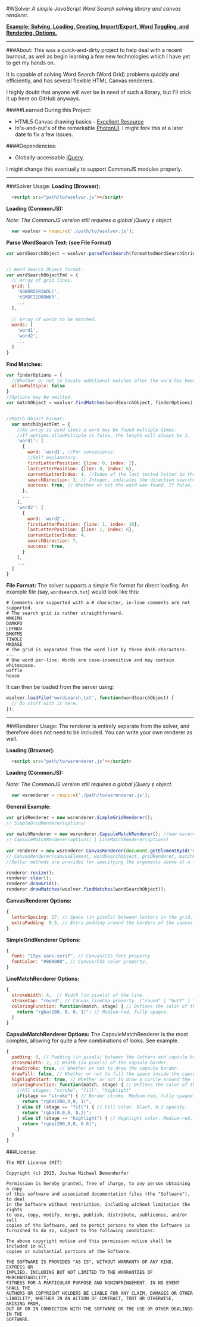 #WSolver
*A simple JavaScript Word Search solving library and canvas renderer.*

**[Example: Solving, Loading, Creating, Import/Export, Word Toggling, and Rendering. Options.](http://tribex.github.io/wsolver/example/index.html)**

---
###About:
This was a quick-and-dirty project to help deal with a recent burnout, as well as begin learning a few new technologies which I have yet to get my hands on.

It is capable of solving Word Search (Word Grid) problems quickly and efficiently, and has several flexible HTML Canvas renderers.

I highly doubt that anyone will ever be in need of such a library, but I'll stick it up here on GitHub anyways.

#####Learned During this Project:
  * HTML5 Canvas drawing basics - [Excellent Resource](http://www.html5canvastutorials.com/)
  * In's-and-out's of the remarkable [PhotonUI](http://wanadev.github.io/PhotonUI/). I might fork this at a later date to fix a few issues.

####Dependencies:
  * Globally-accessable [jQuery](http://jquery.com).

I might change this eventually to support CommonJS modules properly.

---
###Solver Usage:
**Loading (Browser):**
```html
  <script src="path/to/wsolver.js"></script>
```

**Loading (CommonJS):**

*Note: The CommonJS version still requires a global jQuery `$` object.*
```javascript
  var wsolver = require('./path/to/wsolver.js');
```

**Parse WordSearch Text: (see File Format)**
```javascript
var wordSearchObject = wsolver.parseTextSearch(formattedWordSearchString);


// Word Search Object format:
var wordSearchObjectFmt = {
  // Array of grid lines.
  grid: [
    'ASWORD1RIWOLC',
    'KSMDFI2DROWKR',
    ...
  ],
  
  // Array of words to be matched.
  words: [
    'word1',
    'word2',
    ...
  ]
}

```

**Find Matches:**
```javascript
var finderOptions = {
  //Whether or not to locate additional matches after the word has been found once.
  allowMultiple: false
}
//Options may be omitted.
var matchObject = wsolver.findMatches(wordSearchObject, finderOptions);


//Match Object Format:
  var matchObjectFmt = {
    //An array is used since a word may be found multiple times.
    //If options.allowMultiple is false, the length will always be 1.
    'word1': [
      {
        word: 'word1', //For convenience.
        //Self explanatory.
        firstLetterPosition: {line: 0, index: 2},
        lastLetterPosition: {line: 0, index: 6},
        currentLetterIndex: 4, //Index of the last tested letter in the word. (Will always be word.length-1)
        searchDirection: 3, // Integer, indicates the direction searched when the word was found. 0-7, clockwise NORTH-WEST through WEST.
        success: true, // Whether or not the word was found. If false, most of the values above will be useless.
      },
      ...
    ],
    'word2': [
      {
        word: 'word2',
        firstLetterPosition: {line: 1, index: 10},
        lastLetterPosition: {line: 1, index: 6},
        currentLetterIndex: 4,
        searchDirection: 7,
        success: true,
      }
    ],
    ...
  ]
}

```

**File Format:**
The solver supports a simple file format for direct loading. An example file (say, `wordsearch.txt`) would look like this:
```
# Comments are supported with a # character, in-line comments are not supported.
# The search grid is rather straightforward.
WMKIMH
DAMKFO
LDFNUU
BMKFMS
TIWOLE
MKDASE
# The grid is separated from the word list by three dash characters.
---
# One word per-line. Words are case-insensitive and may contain whitespace.
waffle
house
```
It can then be loaded from the server using:
```javascript
wsolver.loadFile('wordsearch.txt', function(wordSearchObject) {
  // Do stuff with it here.
});
```
---
###Renderer Usage:
The renderer is entirely separate from the solver, and therefore does not need to be included. You can write your own renderer as well.

**Loading (Browser):**
```html
  <script src="path/to/wsrenderer.js"></script>
```

**Loading (CommonJS):**

*Note: The CommonJS version still requires a global jQuery `$` object.*
```javascript
  var wsrenderer = require('./path/to/wsrenderer.js');
```

**General Example:**
```javascript
var gridRenderer = new wsrenderer.SimpleGridRenderer();
// SimpleGridRenderer(options)
  
var matchRenderer = new wsrenderer.CapsuleMatchRenderer(); //new wsrenderer.LineMatchRenderer();
// CapsuleMatchRenderer(options) | LineMatchRenderer(options)
  
var renderer = new wsrenderer.CanvasRenderer(document.getElementById('wordsearch-canvas'), wordSearchObject, gridRenderer, matchRenderer, {})
// CanvasRenderer(canvasElement, wordSearchObject, gridRenderer, matchRenderer, options)
//Setter methods are provided for specifying the arguments above at a later date.

renderer.resize();
renderer.clear();
renderer.drawGrid();
renderer.drawMatches(wsolver.findMatches(wordSearchObject));
```

**CanvasRenderer Options:**
```javascript
{
  letterSpacing: 17, // Space (in pixels) between letters in the grid.
  extraPadding: 0.5, // Extra padding around the borders of the canvas. Needs adjusting for some fonts.
}
```

**SimpleGridRenderer Options:**
```javascript
{
  font: "15px sans-serif", // Canvas/CSS font property
  fontColor: "#000000", // Canvas/CSS color property.
}
```

**LineMatchRenderer Options:**
```javascript
{
  strokeWidth: 4,  // Width (in pixels) of the line.
  strokeCap: "round", // Canvas lineCap property. ("round" | "butt" | "square")
  coloringFunction: function(match, stage) { // Defines the color of the line. With some creativity this can be quite useful.
    return "rgba(200, 0, 0, 1)"; // Medium-red, fully opaque.
  }
}
```
**CapsuleMatchRenderer Options:**
The CapsuleMatchRenderer is the most complex, allowing for quite a few combinations of looks. See example.
```javascript
{
  padding: 0, // Padding (in pixels) between the letters and capsule border.
  strokeWidth: 2, // Width (in pixels) of the capsule border.
  drawStroke: true, // Whether or not to draw the capsule border.
  drawFill: false, // Whether or not to fill the space inside the capsule border.
  highlightStart: true, // Whether or not to draw a circle around the first letter of a match.
  coloringFunction: function(match, stage) { // Defines the color of the drawn match parts. Called for every draw stage.
    //All stages: "stroke", "fill", "highlight"
    if(stage == "stroke") { // Border stroke. Medium-red, fully opaque.
      return "rgba(200,0,0, 1)";
    } else if (stage == "fill") { // Fill color. Black, 0.2 opacity.
      return "rgba(0,0,0, 0.2)";
    } else if (stage == "highlight") { // Highlight color. Medium-red, 0.6 opacity.
      return "rgba(200,0,0, 0.6)";
    }
  }
}
```

###License:
```
The MIT License (MIT)

Copyright (c) 2015, Joshua Michael Bemenderfer

Permission is hereby granted, free of charge, to any person obtaining a copy
of this software and associated documentation files (the "Software"), to deal
in the Software without restriction, including without limitation the rights
to use, copy, modify, merge, publish, distribute, sublicense, and/or sell
copies of the Software, and to permit persons to whom the Software is
furnished to do so, subject to the following conditions:

The above copyright notice and this permission notice shall be included in all
copies or substantial portions of the Software.

THE SOFTWARE IS PROVIDED "AS IS", WITHOUT WARRANTY OF ANY KIND, EXPRESS OR
IMPLIED, INCLUDING BUT NOT LIMITED TO THE WARRANTIES OF MERCHANTABILITY,
FITNESS FOR A PARTICULAR PURPOSE AND NONINFRINGEMENT. IN NO EVENT SHALL THE
AUTHORS OR COPYRIGHT HOLDERS BE LIABLE FOR ANY CLAIM, DAMAGES OR OTHER
LIABILITY, WHETHER IN AN ACTION OF CONTRACT, TORT OR OTHERWISE, ARISING FROM,
OUT OF OR IN CONNECTION WITH THE SOFTWARE OR THE USE OR OTHER DEALINGS IN THE
SOFTWARE.
```
